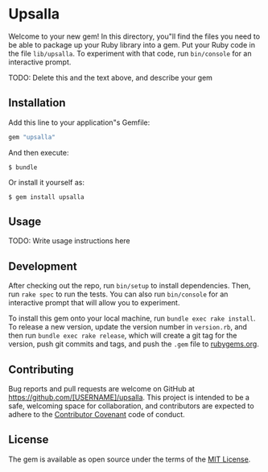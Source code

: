 # Upsalla

Welcome to your new gem! In this directory, you"ll find the files you need to be able to package up your Ruby library into a gem. Put your Ruby code in the file `lib/upsalla`. To experiment with that code, run `bin/console` for an interactive prompt.

TODO: Delete this and the text above, and describe your gem

## Installation

Add this line to your application"s Gemfile:

```ruby
gem "upsalla"
```

And then execute:

    $ bundle

Or install it yourself as:

    $ gem install upsalla

## Usage

TODO: Write usage instructions here

## Development

After checking out the repo, run `bin/setup` to install dependencies. Then, run `rake spec` to run the tests. You can also run `bin/console` for an interactive prompt that will allow you to experiment.

To install this gem onto your local machine, run `bundle exec rake install`. To release a new version, update the version number in `version.rb`, and then run `bundle exec rake release`, which will create a git tag for the version, push git commits and tags, and push the `.gem` file to [rubygems.org](https://rubygems.org).

## Contributing

Bug reports and pull requests are welcome on GitHub at https://github.com/[USERNAME]/upsalla. This project is intended to be a safe, welcoming space for collaboration, and contributors are expected to adhere to the [Contributor Covenant](http://contributor-covenant.org) code of conduct.


## License

The gem is available as open source under the terms of the [MIT License](http://opensource.org/licenses/MIT).

